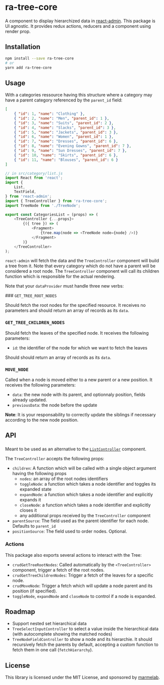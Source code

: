 # ra-tree-core

A component to display hierarchized data in [react-admin](https://github.com/marmelab/react-admin). This package is UI agnostic. It provides redux actions, reducers and a component using render prop.

## Installation

```sh
npm install --save ra-tree-core
# or
yarn add ra-tree-core
```

## Usage

With a categories ressource having this structure where a category may have a parent category referenced by the `parent_id` field:

```json
[
    { "id": 1, "name": "Clothing" },
    { "id": 2, "name": "Men", "parent_id": 1 },
    { "id": 3, "name": "Suits", "parent_id": 2 },
    { "id": 4, "name": "Slacks", "parent_id": 3 },
    { "id": 5, "name": "Jackets", "parent_id": 3 },
    { "id": 6, "name": "Women", "parent_id": 1 },
    { "id": 7, "name": "Dresses", "parent_id": 6 },
    { "id": 8, "name": "Evening Gowns", "parent_id": 7 },
    { "id": 9, "name": "Sun Dresses", "parent_id": 7 },
    { "id": 10, "name": "Skirts", "parent_id": 6 },
    { "id": 11, "name": "Blouses", "parent_id": 6 }
]
```

```js
// in src/category/list.js
import React from 'react';
import {
    List,
    TextField,
} from 'react-admin';
import { TreeController } from 'ra-tree-core';
import TreeNode from './TreeNode';

export const CategoriesList = (props) => (
    <TreeController {...props}>
        {({ tree }) => (
            <Fragment>
                {tree.map(node => <TreeNode node={node} />)}
            </Fragment>
        )}
    </TreeController>
);
```

`react-admin` will fetch the data and the `TreeController` component will build a tree from it. Note that every category which do not have a parent will be considered a root node. The `TreeController` component will call its children function which is responsible for the actual rendering.

Note that your `dataProvider` must handle three new verbs:

### `GET_TREE_ROOT_NODES`

Should fetch the root nodes for the specified resource. It receives no parameters and should return an array of records as its `data`.

### `GET_TREE_CHILDREN_NODES`

Should fetch the leaves of the specified node. It receives the following parameters: 
- `id`: the identifier of the node for which we want to fetch the leaves

Should should return an array of records as its `data`. 

### `MOVE_NODE`

Called when a node is moved either to a new parent or a new position. It receives the following parameters: 
- `data`: the new node with its parent, and optionnaly position, fields already updated.
- `previousData`: the node before the update

**Note**: It is your responsability to correctly update the siblings if necessary according to the new node position.

## API

### <TreeController>

Meant to be used as an alternative to the [`ListController`](https://marmelab.com/react-admin/List.html#the-list-component) component.

The `TreeController` accepts the following props:

- `children`: A function which will be called with a single object argument having the following props
  - `nodes`: an array of the root nodes identifiers
  - `toggleNode`: a function which takes a node identifier and toggles its expanded state
  - `expandNode`: a function which takes a node identifier and explicitly expands it
  - `closeNode`: a function which takes a node identifier and explicitly closes it
  - any additional props received by the `TreeController` component
- `parentSource`: The field used as the parent identifier for each node. Defaults to `parent_id`
- `positionSource`: The field used to order nodes. Optional.

### Actions

This package also exports several actions to interact with the Tree:

- `crudGetTreeRootNodes`: Called automatically by the `<TreeController>` component, trigger a fetch of the root nodes.
- `crudGetTreeChildrenNodes`: Trigger a fetch of the leaves for a specific node.
- `crudMoveNode`: Trigger a fetch which will update a node parent and its position (if specified).
- `toggleNode`, `expandNode` and `closeNode` to control if a node is expanded.

## Roadmap

- Support nested set hierarchical data
- `TreeSelectInputController` to select a value inside the hierarchical data (with autocomplete showing the matched nodes)
- `TreeNodeFieldController` to show a node and its hierarchie. It should recursively fetch the parents by default, accepting a custom function to fetch them in one call (`fetchHierarchy`).

## License

This library is licensed under the MIT License, and sponsored by [marmelab](http://marmelab.com).
